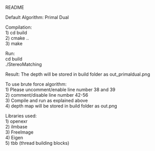 README  

Default Algorithm: Primal Dual   

Compilation:   
	1) cd build     
	2) cmake ..   
	3) make   

Run:    
	cd build     
	./StereoMatching     

Result: The depth will be stored in build folder as out_primaldual.png   


To use brute force algorithm:     
	1) Please uncomment/enable line number 38 and 39    
	2) comment/disable line number 42-56    
	3) Compile and run as explained above   
    4) depth map will be stored in build folder as out.png        


Libraries used:    
	1) openexr   
	2) ilmbase    
	3) FreeImage    
	4) Eigen    
	5) tbb (thread building blocks)    
